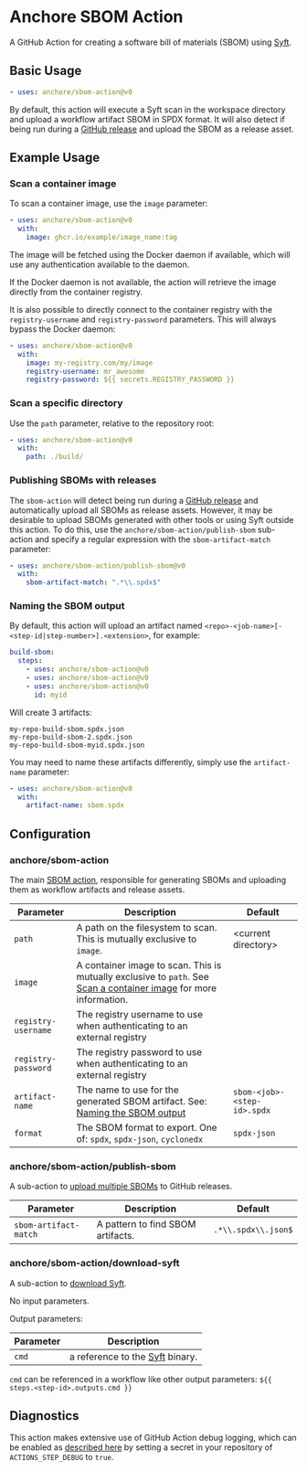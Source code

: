 # Anchore SBOM Action

A GitHub Action for creating a software bill of materials (SBOM)
using [Syft](https://github.com/anchore/syft).

## Basic Usage

```yaml
- uses: anchore/sbom-action@v0
```

By default, this action will execute a Syft scan in the workspace directory
and upload a workflow artifact SBOM in SPDX format. It will also detect
if being run during a [GitHub release](https://docs.github.com/en/repositories/releasing-projects-on-github/about-releases)
and upload the SBOM as a release asset.

## Example Usage

### Scan a container image

To scan a container image, use the `image` parameter:

```yaml
- uses: anchore/sbom-action@v0
  with:
    image: ghcr.io/example/image_name:tag
```

The image will be fetched using the Docker daemon if available,
which will use any authentication available to the daemon.

If the Docker daemon is not available, the action will retrieve the image
directly from the container registry.

It is also possible to directly connect to the container registry with the
`registry-username` and `registry-password` parameters. This will always bypass the
Docker daemon:

```yaml
- uses: anchore/sbom-action@v0
  with:
    image: my-registry.com/my/image
    registry-username: mr_awesome
    registry-password: ${{ secrets.REGISTRY_PASSWORD }}
```

### Scan a specific directory

Use the `path` parameter, relative to the repository root:

```yaml
- uses: anchore/sbom-action@v0
  with:
    path: ./build/
```

### Publishing SBOMs with releases

The `sbom-action` will detect being run during a
[GitHub release](https://docs.github.com/en/repositories/releasing-projects-on-github/about-releases)
and automatically upload all SBOMs as release assets. However,
it may be desirable to upload SBOMs generated with other tools or using Syft
outside this action. To do this, use the `anchore/sbom-action/publish-sbom` sub-action
and specify a regular expression with the `sbom-artifact-match`
parameter:

```yaml
- uses: anchore/sbom-action/publish-sbom@v0
  with:
    sbom-artifact-match: ".*\\.spdx$"
```

### Naming the SBOM output

By default, this action will upload an artifact named
`<repo>-<job-name>[-<step-id|step-number>].<extension>`, for
example:

```yaml
build-sbom:
  steps:
    - uses: anchore/sbom-action@v0
    - uses: anchore/sbom-action@v0
    - uses: anchore/sbom-action@v0
      id: myid
```

Will create 3 artifacts:

```text
my-repo-build-sbom.spdx.json
my-repo-build-sbom-2.spdx.json
my-repo-build-sbom-myid.spdx.json
```

You may need to name these artifacts differently, simply
use the `artifact-name` parameter:

```yaml
- uses: anchore/sbom-action@v0
  with:
    artifact-name: sbom.spdx
```

## Configuration

### anchore/sbom-action

The main [SBOM action](action.yml), responsible for generating SBOMs
and uploading them as workflow artifacts and release assets.

| Parameter           | Description                                                                                                                                  | Default                     |
| ------------------- | -------------------------------------------------------------------------------------------------------------------------------------------- | --------------------------- |
| `path`              | A path on the filesystem to scan. This is mutually exclusive to `image`.                                                                     | \<current directory>        |
| `image`             | A container image to scan. This is mutually exclusive to `path`. See [Scan a container image](#scan-a-container-image) for more information. |
| `registry-username` | The registry username to use when authenticating to an external registry                                                                     |
| `registry-password` | The registry password to use when authenticating to an external registry                                                                     |
| `artifact-name`     | The name to use for the generated SBOM artifact. See: [Naming the SBOM output](#naming-the-sbom-output)                                      | `sbom-<job>-<step-id>.spdx` |
| `format`            | The SBOM format to export. One of: `spdx`, `spdx-json`, `cyclonedx`                                                                          | `spdx-json`                 |

### anchore/sbom-action/publish-sbom

A sub-action to [upload multiple SBOMs](publish-sbom/action.yml) to GitHub releases.

| Parameter             | Description                       | Default             |
| --------------------- | --------------------------------- | ------------------- |
| `sbom-artifact-match` | A pattern to find SBOM artifacts. | `.*\\.spdx\\.json$` |

### anchore/sbom-action/download-syft

A sub-action to [download Syft](download-syft/action.yml).

No input parameters.

Output parameters:

| Parameter | Description                                                        |
| --------- | ------------------------------------------------------------------ |
| `cmd`     | a reference to the [Syft](https://github.com/anchore/syft) binary. |

`cmd` can be referenced in a workflow like other output parameters:
`${{ steps.<step-id>.outputs.cmd }}`

## Diagnostics

This action makes extensive use of GitHub Action debug logging,
which can be enabled as [described here](https://github.com/actions/toolkit/blob/master/docs/action-debugging.md)
by setting a secret in your repository of `ACTIONS_STEP_DEBUG` to `true`.
